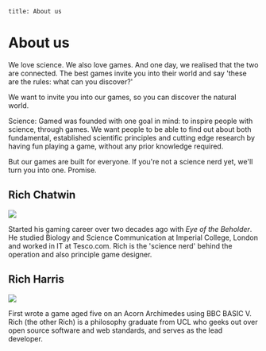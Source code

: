```
title: About us
```

# About us

We love science. We also love games. And one day, we realised that the two are connected. The best games invite you into their world and say 'these are the rules: what can you discover?'

We want to invite you into our games, so you can discover the natural world.

<span class='science-gamed'><span class='science'>Science:</span> <span class='gamed'>Gamed</span></span> was founded with one goal in mind: to inspire people with science, through games. We want people to be able to find out about both fundamental, established scientific principles and cutting edge research by having fun playing a game, without any prior knowledge required.

But our games are built for everyone. If you're not a science nerd yet, we'll turn you into one. Promise. 

<div class='left'>
	<h2>Rich Chatwin</h2>
	<img class='mugshot' src='http://static.sciencegamed.co.uk/images/mugshots/rac.jpg'>
	<p>Started his gaming career over two decades ago with <em>Eye of the Beholder</em>. He studied Biology and Science Communication at Imperial College, London and worked in IT at Tesco.com. Rich is the 'science nerd' behind the operation and also principle game designer.</p>
</div>


<div class='right'>
	<h2>Rich Harris</h2>
	<img class='mugshot' src='http://static.sciencegamed.co.uk/images/mugshots/rah.jpg'>
	<p>First wrote a game aged five on an Acorn Archimedes using BBC BASIC V. Rich (the other Rich) is a philosophy graduate from UCL who geeks out over open source software and web standards, and serves as the lead developer.</p>
</div>